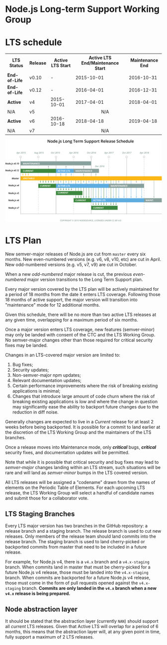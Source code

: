 # Node.js Long-term Support Working Group

# LTS schedule

<table>
<tr>
  <th>LTS Status</th>
  <th>Release</th>
  <th>Active LTS Start</th>
  <th>Active LTS End/Maintenance Start</th>
  <th>Maintenance End</th>
</tr>
<tr>
  <td><b>End-of-Life</b></td>
  <td>v0.10</td>
  <td>-</td>
  <td>2015-10-01</td>
  <td>2016-10-31</td>
</tr>
<tr>
  <td><b>End-of-Life</b></td>
  <td>v0.12</td>
  <td>-</td>
  <td>2016-04-01</td>
  <td>2016-12-31</td>
</tr>
<tr>
  <td><b>Active</b></td>
  <td>v4</td>
  <td>2015-10-01</td>
  <td>2017-04-01</td>
  <td>2018-04-01</td>
</tr>
<tr>
  <td>N/A</td>
  <td>v5</td>
  <td colspan="3" align="center">N/A</td>
</tr>
<tr>
  <td><b>Active</b></td>
  <td>v6</td>
  <td>2016-10-18</td>
  <td>2018-04-18</td>
  <td>2019-04-18</td>
</tr>
<tr>
  <td>N/A</td>
  <td>v7</td>
  <td colspan="3" align="center">N/A</td>
</tr>
</table>

<p><img src="schedule.png" alt="LTS Schedule"/></p>

# LTS Plan

New semver-major releases of Node.js are cut from `master` every six months.
New even-numbered versions (e.g. v6, v8, v10, etc) are cut in April. New 
odd-numbered versions (e.g. v5, v7, v9) are cut in October.

When a new *odd-numbered* major release is cut, the previous *even-numbered* 
major version transitions to the Long Term Support plan.

Every major version covered by the LTS plan will be actively maintained for a 
period of 18 months from the date it enters LTS coverage. Following those 18 
months of active support, the major version will transition into "maintenance" 
mode for 12 additional months.

Given this schedule, there will be no more than two active LTS releases at any 
given time, overlapping for a maximum period of six months.

Once a major version enters LTS coverage, new features (semver-minor) may only 
be landed with consent of the CTC and the LTS Working Group. No semver-major 
changes other than those required for critical security fixes may be landed.

Changes in an LTS-covered major version are limited to:

1. Bug fixes;
2. Security updates;
3. Non-semver-major npm updates;
4. Relevant documentation updates;
5. Certain performance improvements where the risk of breaking existing applications is minimal;
6. Changes that introduce large amount of code churn where the risk of breaking existing applications is low and where the change in question may significantly ease the ability to backport future changes due to the reduction in diff noise.

Generally changes are expected to live in a *Current* release for at least 2
weeks before being backported. It is possible for a commit to land earlier at
the discretion of the LTS Working Group and the maintainers of the LTS branches.

Once a release moves into Maintenance mode, only ***critical*** bugs, 
***critical*** security fixes, and documentation updates will be permitted.

Note that while it is possible that critical security and bug fixes may lead to 
*semver-major* changes landing within an LTS stream, such situations will be 
rare and will land as *semver-minor* bumps in the LTS covered version.

All LTS releases will be assigned a "codename" drawn from the names of elements 
on the Periodic Table of Elements. For each upcoming LTS release, the LTS 
Working Group will select a handful of candidate names and submit those for a 
collaborator vote.

## LTS Staging Branches

Every LTS major version has two branches in the GitHub repository: a release 
branch and a staging branch. The release branch is used to cut new releases. 
Only members of the release team should land commits into the release branch. 
The staging branch is used to land cherry-picked or backported commits from
master that need to be included in a future release.

For example, for Node.js v4, there is a `v4.x` branch and a `v4.x-staging`
branch. When commits land in master that must be cherry-picked for a future
Node.js v4 release, those must be landed into the `v4.x-staging` branch. When
commits are backported for a future Node.js v4 release, those must come in the 
form of pull requests opened against the `v4.x-staging` branch. **Commits are 
only landed in the `v4.x` branch when a new `v4.x` release is being prepared.**

## Node abstraction layer

It should be stated that the abstraction layer (currently `NAN`) should
support all *current* LTS releases. Given that Active LTS will overlap
for a period of 6 months, this means that the abstraction layer will, at
any given point in time, fully support a maximum of 2 LTS releases.
